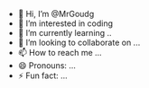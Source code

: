 - 👋 Hi, I’m @MrGoudg
- 👀 I’m interested in coding 
- 🌱 I’m currently learning ..
- 💞️ I’m looking to collaborate on ...
- 📫 How to reach me ...
- 😄 Pronouns: ...
- ⚡ Fun fact: ...

<!---
MrGoudg/MrGoudg is a ✨ special ✨ repository because its `README.md` (this file) appears on your GitHub profile.
You can click the Preview link to take a look at your changes.
--->
